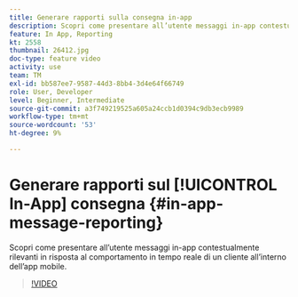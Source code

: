 ```yaml
---
title: Generare rapporti sulla consegna in-app
description: Scopri come presentare all’utente messaggi in-app contestualmente rilevanti in risposta al comportamento in tempo reale di un cliente all’interno dell’app mobile.
feature: In App, Reporting
kt: 2558
thumbnail: 26412.jpg
doc-type: feature video
activity: use
team: TM
exl-id: bb587ee7-9587-44d3-8bb4-3d4e64f66749
role: User, Developer
level: Beginner, Intermediate
source-git-commit: a3f749219525a605a24ccb1d0394c9db3ecb9989
workflow-type: tm+mt
source-wordcount: '53'
ht-degree: 9%

---
```


# Generare rapporti sul [!UICONTROL In-App] consegna {#in-app-message-reporting}

Scopri come presentare all’utente messaggi in-app contestualmente rilevanti in risposta al comportamento in tempo reale di un cliente all’interno dell’app mobile.

>[!VIDEO](https://video.tv.adobe.com/v/26412?quality=12&learn=on)
